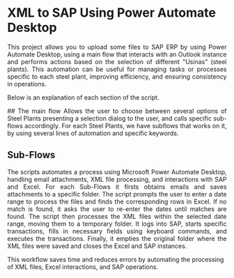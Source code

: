 # XML to SAP Using Power Automate Desktop

<p align="justify">
This project allows you to upload some files to SAP ERP by using Power Automate Desktop, using a main flow that interacts with an Outlook instance and performs actions based on the selection of different "Usinas" (steel plants). This automation can be useful for managing tasks or processes specific to each steel plant, improving efficiency, and ensuring consistency in operations.
</p>

Below is an explanation of each section of the script.

<p align="justify">
## The main flow
Allows the user to choose between several options of Steel Plants presenting a selection dialog to the user, and calls specific sub-flows accordingly. For each Steel Plants, we have subflows that works on it, by using several lines of automation and specific keywords.
</p>

## Sub-Flows

<p align="justify">
The scripts automates a process using Microsoft Power Automate Desktop, handling email attachments, XML file processing, and interactions with SAP and Excel. For each Sub-Flows it firsts obtains emails and saves attachments to a specific folder. The script prompts the user to enter a date range to process the files and finds the corresponding rows in Excel. If no match is found, it asks the user to re-enter the dates until matches are found. The script then processes the XML files within the selected date range, moving them to a temporary folder. It logs into SAP, starts specific transactions, fills in necessary fields using keyboard commands, and executes the transactions. Finally, it empties the original folder where the XML files were saved and closes the Excel and SAP instances.
</p>

This workflow saves time and reduces errors by automating the processing of XML files, Excel interactions, and SAP operations.
